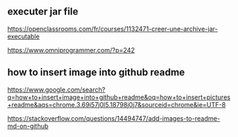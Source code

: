## executer jar file

https://openclassrooms.com/fr/courses/1132471-creer-une-archive-jar-executable

https://www.omniprogrammer.com/?p=242

## how to insert image into github readme

https://www.google.com/search?q=how+to+insert+image+into+github+readme&oq=how+to+insert+pictures+readme&aqs=chrome.3.69i57j0l5.18798j0j7&sourceid=chrome&ie=UTF-8

https://stackoverflow.com/questions/14494747/add-images-to-readme-md-on-github
